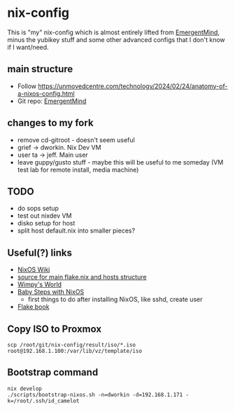 # nix-config

This is "my" nix-config which is almost entirely lifted from [EmergentMind](https://github.com/EmergentMind/nix-config), minus the yubikey stuff and some other advanced configs that I don't know if I want/need.

## main structure

* Follow https://unmovedcentre.com/technology/2024/02/24/anatomy-of-a-nixos-config.html
* Git repo: [EmergentMind](https://github.com/EmergentMind/nix-config)

## changes to my fork

* remove cd-gitroot - doesn't seem useful
* grief -> dworkin.  Nix Dev VM
* user ta -> jeff.  Main user
* leave guppy/gusto stuff - maybe this will be useful to me someday (VM test lab for remote install, media machine)

## TODO

* do sops setup
* test out nixdev VM
* disko setup for host
* split host default.nix into smaller pieces?

## Useful(?) links

* [NixOS Wiki](https://nixos.wiki/wiki/Main_Page)
* [source for main flake.nix and hosts structure](https://github.com/Electrostasy/dots/)
* [Wimpy's World](https://github.com/wimpysworld/nix-config)
* [Baby Steps with NixOS](https://seanrmurphy.medium.com/baby-steps-with-nixos-1ce7c4b0610)
  * first things to do after installing NixOS, like sshd, create user
* [Flake book](https://nixos-and-flakes.thiscute.world/other-usage-of-flakes/inputs)


## Copy ISO to Proxmox

`scp /root/git/nix-config/result/iso/*.iso root@192.168.1.100:/var/lib/vz/template/iso`

## Bootstrap command

```
nix develop
./scripts/bootstrap-nixos.sh -n=dworkin -d=192.168.1.171 -k=/root/.ssh/id_camelot
```
